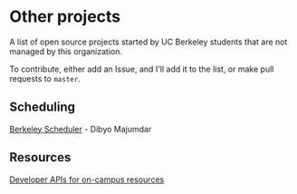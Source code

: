 # Other projects

A list of open source projects started by UC Berkeley students that are not managed by this organization.

To contribute, either add an Issue, and I'll add it to the list, or make pull requests to ```master```.

## Scheduling
[Berkeley Scheduler](https://mDibyo.github.com/berkeley-scheduler) - Dibyo Majumdar 


## Resources

[Developer APIs for on-campus resources](https://api-central.berkeley.edu/)
